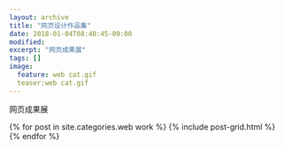 ```yaml
---
layout: archive
title: "网页设计作品集"
date: 2018-01-04T08:40:45-09:00
modified:
excerpt: "网页成果展"
tags: []
image: 
  feature: web cat.gif
  teaser:web cat.gif
---
```


网页成果展

<div class="tiles">
{% for post in site.categories.web work %}
  {% include post-grid.html %}
{% endfor %}
</div><!-- /.tiles 把所有categories 有 web work 的列出來-->
